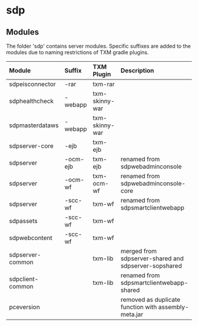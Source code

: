 # sdp

## Modules
 
The folder 'sdp' contains server modules. Specific suffixes are added to
the modules due to naming restrictions of TXM gradle plugins.

| Module           | Suffix   | TXM Plugin     | Description                                          |
|:-----------------|:---------|:---------------|:-----------------------------------------------------|
| sdpeisconnector  | -rar     | txm-rar        |                                                      |
| sdphealthcheck   | -webapp  | txm-skinny-war |                                                      |
| sdpmasterdataws  | -webapp  | txm-skinny-war |                                                      |
| sdpserver-core   | -ejb     | txm-ejb        |                                                      |
| sdpserver        | -ocm-ejb | txm-ejb        | renamed from sdpwebadminconsole                      |
| sdpserver        | -ocm-wf  | txm-ocm-wf     | renamed from sdpwebadminconsole-core                 |
| sdpserver        | -scc-wf  | txm-wf         | renamed from sdpsmartclientwebapp                    |
| sdpassets        | -scc-wf  | txm-wf         |                                                      |
| sdpwebcontent    | -scc-wf  | txm-wf         |                                                      |
| sdpserver-common |          | txm-lib        | merged from sdpserver-shared and sdpserver-sopshared |
| sdpclient-common |          | txm-lib        | renamed from sdpsmartclientwebapp-shared             |
| pceversion       |          |                | removed as duplicate function with assembly-meta.jar |